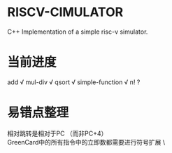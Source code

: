 # RISCV-CIMULATOR
C++ Implementation of a simple risc-v simulator.

# 当前进度
add             √
mul-div         √
qsort           √
simple-function √
n!              ?

# 易错点整理
相对跳转是相对于PC （而非PC+4） \
GreenCard中的所有指令中的立即数都需要进行符号扩展 \
